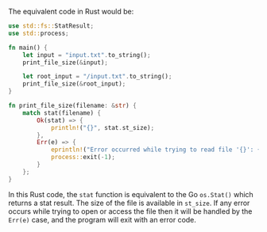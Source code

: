 The equivalent code in Rust would be:

```rust
use std::fs::StatResult;
use std::process;

fn main() {
    let input = "input.txt".to_string();
    print_file_size(&input);

    let root_input = "/input.txt".to_string();
    print_file_size(&root_input);
}

fn print_file_size(filename: &str) {
    match stat(filename) {
        Ok(stat) => {
            println!("{}", stat.st_size);
        },
        Err(e) => {
            eprintln!("Error occurred while trying to read file '{}': {}", filename, e);
            process::exit(-1);
        }
    };
}
```
In this Rust code, the `stat` function is equivalent to the Go `os.Stat()` which returns a stat result. The size of the file is available in `st_size`. If any error occurs while trying to open or access the file then it will be handled by the `Err(e)` case, and the program will exit with an error code.
